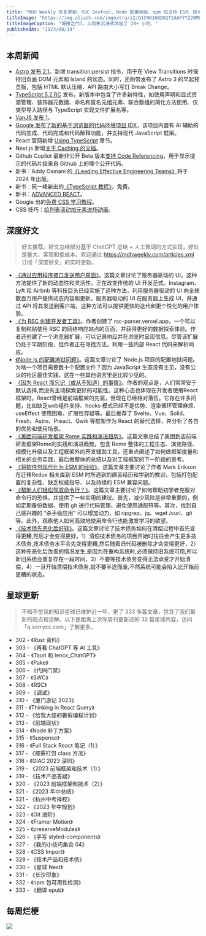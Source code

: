 ```yaml
---
title: "MDH Weekly 恢复更新、RSC Devtool、Node 配置地狱、npm 包支持 ESM、技术债"
titleImage: "https://img.alicdn.com/imgextra/i2/O1CN016BDO2T2AAFYYZ29MB_!!6000000008162-2-tps-1200-675.png"
titleImageCaption: "博德之门3，上周末沉浸式体验了 20+ 小时。"
publishedAt: "2023/08/14"
---
```


## 本周新闻

- [Astro 发布 2.1](https://astro.build/blog/astro-2100/)。新增 transition:persist 指令，用于在 View Transitions 时保持旧页面 DOM 元素和 Island 的状态。同时，还附带发布了 Astro 3 的早起预览版，包括 HTML 默认压缩、API 路由大小写灯 Break Change。
- [TypeScript 5.2 RC](https://devblogs.microsoft.com/typescript/announcing-typescript-5-2-rc/) 发布。新版本中包含了许多新特性，如使用声明和显式资源管理、装饰器元数据、命名和匿名元组元素、联合数组的简化方法使用、仅类型导入路径与 TypeScript 实现文件扩展名等。
- [VanJS 发布 1](https://github.com/vanjs-org/van/discussions/72)。
- [Google 发布了新的基于浏览器的代码环境项目 IDX](https://addyosmani.com/blog/project-idx/)，该项目内置有 AI 辅助的代码生成、代码完成和代码解释功能，并支持现代 JavaScript 框架。
- React 官网新增 [Using TypeScript](https://react.dev/learn/typescript) 章节。
- Next.js 新增[关于 Caching 的文档](https://nextjs.org/docs/app/building-your-application/caching)。
- Github Copilot 最新非公开 Beta 版本[支持 Code Referencing](https://github.blog/2023-08-03-introducing-code-referencing-for-github-copilot/)，用于显示提示的代码片段来自 Github 上的哪个公开代码。
- 新书：Addy Osmani 的[《Leading Effective Engineering Teams》](https://twitter.com/addyosmani/status/1686989244336877568)将于 2024 年出版。
- 新书：阮一峰新出的[《TypeScript 教程》](https://wangdoc.com/typescript/)，免费。
- 新书：[ADVANCED REACT](https://advanced-react.com/)。
- Google 出的[免费 CSS 学习教程](https://web.dev/learn/css/)。
- CSS 技巧：[给列表滚动加元素进场动画](https://twitter.com/jh3yy/status/1689604707596050432)。

## 深度好文
> 好文推荐。好文总结部分基于 ChatGPT 总结 + 人工微调的方式实现，好处是量大、客观和低成本。欢迎通过 https://mdhweekly.com/articles.xml 订阅「深度好文」的实时更新。

- [《通过应用程序接口发送用户界面》](https://www.builder.io/blog/ui-over-apis)。这篇文章讨论了服务器驱动的 UI。这种方法提供了新的动态性和灵活性，正在改变传统的 UI 开发范式。Instagram、Lyft 和 Airbnb 等科技巨头已经实施了这种方法，利用服务器驱动的 UI 向全球数百万用户提供动态内容和更新。服务器驱动的 UI 在服务器上生成 UI，并通过 API 将其发送到客户端，这种方法可以提供更快的迭代和更个性化的用户体验。
- [《为 RSC 创建开发者工具》](https://www.alvar.dev/blog/creating-devtools-for-react-server-components)。作者创建了 rsc-parser.vercel.app，一个可以复制粘贴使用 RSC 的网络响应站点的页面，并获得更好的数据探索体验。作者还创建了一个浏览器扩展，可以记录响应并在浏览时呈现信息。尽管该扩展仍处于早期阶段，但作者正在寻找方法，利用一些内部 React 代码来解析响应。
- [《Node.js 的配置地狱问题》](https://deno.com/blog/node-config-hell)。这篇文章讨论了 Node.js 项目的配置地狱问题。为啥一个项目需要数十个配置文件？因为 JavaScript 生态没有主见，没有公认的社区最佳实践，这在一些其他语言里是比较少见的。
- [《因为 React 而忘记（或从不知道）的事情》](https://joshcollinsworth.com/blog/antiquated-react)。作者的观点是，人们常常安于默认选择,而没有主动探索更好的可能性。这种心态也体现在开发者使用React框架时。React曾经是前端框架的先驱，但现在已经相对落伍。它存在许多问题，比如缺乏web组件支持、hooks 模式已经不是优势、渲染循环管理麻烦、useEffect 使用困难、扩展性存疑等。最后推荐了 Svelte、Vue、Solid、Fresh、Astro、Preact、Qwik 等框架作为 React 的替代选择，并分析了各自的优势和使用场景。
- [《美团前端研发框架 Rome 实践和演进趋势》](https://segmentfault.com/a/1190000044080381)。这篇文章总结了美团到店前端研发框架Rome的实践和演进趋势。包含 Rome 整体的工程生态、演变路径、规模化升级以及工程框架外的开发辅助工具，还重点阐述了如何做框架度量和相关的业务实践，最后做整体的总结以及对工程框架的下一阶段的思考。
- [《将软件包现代化为 ESM 的经验》](https://blog.isquaredsoftware.com/2023/08/esm-modernization-lessons/)。这篇文章主要讨论了作者 Mark Erikson 在迁移Redux 相关库到 ESM 时所遇到的痛苦经历和学到的教训，包括打包配置的复杂性、缺乏权威指导、以及持续的 ESM 兼容问题。
- [《帮助人们轻松驾驭命令行？》](https://jvns.ca/blog/2023/08/08/what-helps-people-get-comfortable-on-the-command-line-/)。这篇文章主要讨论了如何帮助初学者克服对命令行的恐惧，并提供了一些实用的建议。首先，减少风险是非常重要的，例如定期备份数据、使用 git 进行代码管理、避免使用通配符等。其次，找到自己感兴趣的 “杀手级应用” 可以增加动力，如 ripgrep、jq、wget /curl、git 等。此外，观察他人如何高效地使用命令行也能激发学习的欲望。
- [《技术债先恶化后好转》](https://jeremymikkola.com/posts/2022_01_29_tech_debt_gets_worse_before_it_gets_beffer.html)。这篇文章讨论了技术债务如何在清偿过程中首先变得更糟,然后才会变得更好。1）清偿技术债务的项目开始时往往会产生更多技术债务,技术债务水平会先变得更糟,然后随着旧代码被删除才会变得更好，2）这种先恶化后改善的情况发生,是因为在重构系统时,必须保持旧系统可用,所以新旧系统会重复存在一段时间，3）不要等技术债务变得无法承受才开始清偿，4）一旦开始清偿技术债务,就不要半途而废,不然系统可能会陷入比开始前更糟的状态。

## 星球更新
> 不知不觉我的知识星球已维护近一年，更了 333 多篇文章，包含了我们最新的观点和见解。以下是距离上次写周刊更新过的 32 篇星球内容，访问「q.sorrycc.com」了解更多。

- 302 - 《Rust 资料》
- 303 - 《再看 ChatGPT 等 AI 工具》
- 304 - 《Tauri 和 lencx_ChatGPT》
- 305 - 《Pake》
- 306 - 《代码门禁》
- 307 - 《SWC》
- 308 - 《RSC》
- 309 - 《调试》
- 310 - 《厦门游记 2023》
- 311 - 《Thinking in React Query》
- 312 - 《给我大娃的暑假编程计划》
- 313 - 《前端现状》
- 314 - 《Node 补丁方案》
- 315 - 《Suspense》
- 316 - 《Full Stack React 笔记（1）》
- 317 - 《按需打包 class 方法》
- 318 - 《GIAC 2023 深圳》
- 319 - 《2023 前端框架和技术（1）》
- 319 - 《技术产品答疑》
- 320 - 《2023 前端框架和技术（2）》
- 321 - 《2023 年中总结》
- 321 - 《杭州中考择校》
- 322 - 《2023 年中规划》
- 323 - 《Git 进阶》
- 324 - 《Framer Motion》
- 325 - 《preserveModules》
- 326 - 《手写 styled-components》
- 327 - 《我的小技巧集合 04》
- 328 - 《CSS Import》
- 329 - 《技术产品和技术债》
- 330 - 《星球 Next》
- 331 - 《长沙印象》
- 332 - 《npm 包可用性检测》
- 333 - 《翻译 epub》

## 每周烂梗

![](https://img.alicdn.com/imgextra/i1/O1CN012PKj751Mpid1UwVEO_!!6000000001484-0-tps-1158-371.jpg)
